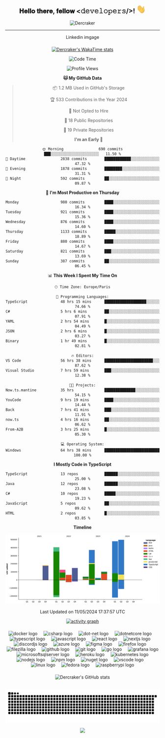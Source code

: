 <br clear="both">

<div align="center">
  <h2> 𝐇𝐞𝐥𝐥𝐨 𝐭𝐡𝐞𝐫𝐞, 𝐟𝐞𝐥𝐥𝐨𝐰 <𝚍𝚎𝚟𝚎𝚕𝚘𝚙𝚎𝚛𝚜/>! <img src="https://github.com/Dercraker/Dercraker/blob/master/gifs/Hi.gif" width="30"></h2>

![Dercraker](https://socialify.git.ci/Dercraker/Dercraker/image?description=1&descriptionEditable=I%27m%20a%20French%20Full%20Stack%20student&font=Source%20Code%20Pro&forks=1&issues=1&language=1&owner=1&pulls=1&stargazers=1&theme=Dark)

---

Linkedin imgage

</div>

###

<div align="center">

[![Dercraker's WakaTime stats](https://github-readme-stats-chi-one-21.vercel.app/api/wakatime?username=Dercraker&layout=compact)](https://github.com/dercraker/github-readme-stats)

<!--START_SECTION:waka-->

![Code Time](http://img.shields.io/badge/Code%20Time-1%2C158%20hrs%2048%20mins-blue)

![Profile Views](http://img.shields.io/badge/Profile%20Views-0-blue)

**🐱 My GitHub Data**

> 📦 1.2 MB Used in GitHub's Storage
>
> 🏆 533 Contributions in the Year 2024
>
> 🚫 Not Opted to Hire
>
> 📜 18 Public Repositories
>
> 🔑 19 Private Repositories
>
> **I'm an Early 🐤**

```text
🌞 Morning                690 commits         ███░░░░░░░░░░░░░░░░░░░░░░   11.50 %
🌆 Daytime                2838 commits        ████████████░░░░░░░░░░░░░   47.32 %
🌃 Evening                1878 commits        ████████░░░░░░░░░░░░░░░░░   31.31 %
🌙 Night                  592 commits         ██░░░░░░░░░░░░░░░░░░░░░░░   09.87 %
```

📅 **I'm Most Productive on Thursday**

```text
Monday                   980 commits         ████░░░░░░░░░░░░░░░░░░░░░   16.34 %
Tuesday                  921 commits         ████░░░░░░░░░░░░░░░░░░░░░   15.36 %
Wednesday                876 commits         ████░░░░░░░░░░░░░░░░░░░░░   14.60 %
Thursday                 1133 commits        █████░░░░░░░░░░░░░░░░░░░░   18.89 %
Friday                   880 commits         ████░░░░░░░░░░░░░░░░░░░░░   14.67 %
Saturday                 821 commits         ███░░░░░░░░░░░░░░░░░░░░░░   13.69 %
Sunday                   387 commits         ██░░░░░░░░░░░░░░░░░░░░░░░   06.45 %
```

📊 **This Week I Spent My Time On**

```text
🕑︎ Time Zone: Europe/Paris

💬 Programming Languages:
TypeScript               48 hrs 15 mins      ███████████████████░░░░░░   74.66 %
C#                       5 hrs 6 mins        ██░░░░░░░░░░░░░░░░░░░░░░░   07.91 %
YAML                     2 hrs 54 mins       █░░░░░░░░░░░░░░░░░░░░░░░░   04.49 %
JSON                     2 hrs 6 mins        █░░░░░░░░░░░░░░░░░░░░░░░░   03.27 %
Binary                   1 hr 49 mins        █░░░░░░░░░░░░░░░░░░░░░░░░   02.81 %

🔥 Editors:
VS Code                  56 hrs 38 mins      ██████████████████████░░░   87.62 %
Visual Studio            7 hrs 59 mins       ███░░░░░░░░░░░░░░░░░░░░░░   12.38 %

🐱‍💻 Projects:
Now.ts.mantine           35 hrs              ██████████████░░░░░░░░░░░   54.15 %
YouCode                  9 hrs 19 mins       ████░░░░░░░░░░░░░░░░░░░░░   14.44 %
Back                     7 hrs 41 mins       ███░░░░░░░░░░░░░░░░░░░░░░   11.91 %
now.ts                   4 hrs 16 mins       ██░░░░░░░░░░░░░░░░░░░░░░░   06.62 %
From-A2B                 3 hrs 25 mins       █░░░░░░░░░░░░░░░░░░░░░░░░   05.30 %

💻 Operating System:
Windows                  64 hrs 38 mins      █████████████████████████   100.00 %
```

**I Mostly Code in TypeScript**

```text
TypeScript               13 repos            ██████░░░░░░░░░░░░░░░░░░░   25.00 %
Java                     12 repos            ██████░░░░░░░░░░░░░░░░░░░   23.08 %
C#                       10 repos            █████░░░░░░░░░░░░░░░░░░░░   19.23 %
JavaScript               5 repos             ██░░░░░░░░░░░░░░░░░░░░░░░   09.62 %
HTML                     2 repos             █░░░░░░░░░░░░░░░░░░░░░░░░   03.85 %
```

**Timeline**

![Lines of Code chart](https://raw.githubusercontent.com/Dercraker/Dercraker/master/assets/bar_graph.png)

Last Updated on 11/05/2024 17:37:57 UTC

<!--END_SECTION:waka-->

[![activity graph](https://github-readme-activity-graph.vercel.app/graph?username=dercraker&theme=github-dark-dimmed&custom_title=Dercraker%20Activity%20Graph&hide_border=true)](https://github.com/ashutosh00710/github-readme-activity-graph)

###

<div align="center">
  <img src="https://cdn.jsdelivr.net/gh/devicons/devicon/icons/docker/docker-original.svg" height="30" alt="docker logo"  />
  <img width="12" />
  <img src="https://cdn.jsdelivr.net/gh/devicons/devicon/icons/csharp/csharp-original.svg" height="30" alt="csharp logo"  />
  <img width="12" />
  <img src="https://cdn.jsdelivr.net/gh/devicons/devicon/icons/dot-net/dot-net-original.svg" height="30" alt="dot-net logo"  />
  <img width="12" />
  <img src="https://cdn.jsdelivr.net/gh/devicons/devicon/icons/dotnetcore/dotnetcore-original.svg" height="30" alt="dotnetcore logo"  />
  <img width="12" />
  <img src="https://cdn.jsdelivr.net/gh/devicons/devicon/icons/typescript/typescript-original.svg" height="30" alt="typescript logo"  />
  <img width="12" />
  <img src="https://cdn.jsdelivr.net/gh/devicons/devicon/icons/javascript/javascript-original.svg" height="30" alt="javascript logo"  />
  <img width="12" />
  <img src="https://cdn.jsdelivr.net/gh/devicons/devicon/icons/react/react-original.svg" height="30" alt="react logo"  />
  <img width="12" />
  <img src="https://cdn.jsdelivr.net/gh/devicons/devicon/icons/nextjs/nextjs-original.svg" height="30" alt="nextjs logo"  />
  <img width="12" />
  <img src="https://cdn.jsdelivr.net/gh/devicons/devicon/icons/discordjs/discordjs-original.svg" height="30" alt="discordjs logo"  />
  <img width="12" />
  <img src="https://cdn.jsdelivr.net/gh/devicons/devicon/icons/azure/azure-original.svg" height="30" alt="azure logo"  />
  <img width="12" />
  <img src="https://cdn.jsdelivr.net/gh/devicons/devicon/icons/figma/figma-original.svg" height="30" alt="figma logo"  />
  <img width="12" />
  <img src="https://cdn.jsdelivr.net/gh/devicons/devicon/icons/firefox/firefox-original.svg" height="30" alt="firefox logo"  />
  <img width="12" />
  <img src="https://cdn.jsdelivr.net/gh/devicons/devicon/icons/filezilla/filezilla-plain.svg" height="30" alt="filezilla logo"  />
  <img width="12" />
  <img src="https://cdn.jsdelivr.net/gh/devicons/devicon/icons/github/github-original.svg" height="30" alt="github logo"  />
  <img width="12" />
  <img src="https://cdn.jsdelivr.net/gh/devicons/devicon/icons/git/git-original.svg" height="30" alt="git logo"  />
  <img width="12" />
  <img src="https://cdn.jsdelivr.net/gh/devicons/devicon/icons/go/go-original.svg" height="30" alt="go logo"  />
  <img width="12" />
  <img src="https://cdn.jsdelivr.net/gh/devicons/devicon/icons/grafana/grafana-original.svg" height="30" alt="grafana logo"  />
  <img width="12" />
  <img src="https://cdn.jsdelivr.net/gh/devicons/devicon/icons/microsoftsqlserver/microsoftsqlserver-plain.svg" height="30" alt="microsoftsqlserver logo"  />
  <img width="12" />
  <img src="https://cdn.jsdelivr.net/gh/devicons/devicon/icons/heroku/heroku-original.svg" height="30" alt="heroku logo"  />
  <img width="12" />
  <img src="https://cdn.jsdelivr.net/gh/devicons/devicon/icons/kubernetes/kubernetes-plain.svg" height="30" alt="kubernetes logo"  />
  <img width="12" />
  <img src="https://cdn.jsdelivr.net/gh/devicons/devicon/icons/nodejs/nodejs-original.svg" height="30" alt="nodejs logo"  />
  <img width="12" />
  <img src="https://cdn.jsdelivr.net/gh/devicons/devicon/icons/npm/npm-original-wordmark.svg" height="30" alt="npm logo"  />
  <img width="12" />
  <img src="https://cdn.jsdelivr.net/gh/devicons/devicon/icons/nuget/nuget-original.svg" height="30" alt="nuget logo"  />
  <img width="12" />
  <img src="https://cdn.jsdelivr.net/gh/devicons/devicon/icons/vscode/vscode-original.svg" height="30" alt="vscode logo"  />
  <img width="12" />
  <img src="https://cdn.jsdelivr.net/gh/devicons/devicon/icons/linux/linux-original.svg" height="30" alt="linux logo"  />
  <img width="12" />
  <img src="https://cdn.jsdelivr.net/gh/devicons/devicon/icons/fedora/fedora-original.svg" height="30" alt="fedora logo"  />
  <img width="12" />
  <img src="https://cdn.jsdelivr.net/gh/devicons/devicon/icons/raspberrypi/raspberrypi-original.svg" height="30" alt="raspberrypi logo"  />
</div>

###

<div align="center">

![Dercraker's GitHub stats](https://github-readme-stats.vercel.app/api?username=dercraker&show=prs_merged,prs_merged_percentage&hide=issues&show_icons=true&theme=tokyonight)

</div>

<br clear="both">

<img src="https://raw.githubusercontent.com/Dercraker/Dercraker/output/snake.svg" alt="Snake animation" />

<p align="center">
  <img src="https://capsule-render.vercel.app/api?type=waving&color=gradient&height=60&section=footer"/>
</p>

<!-- [![Actions Status](https://github.com/dercraker/dercraker/workflows/wakatime-stats/badge.svg)](https://github.com/dercraker/dercraker/actions) [![Actions Status](https://github.com/dercraker/dercraker/workflows/update-gh-activity/badge.svg)](https://github.com/dercraker/dercraker/actions) ![](https://visitor-badge.glitch.me/badge?page_id=dercraker.dercraker) -->

<!-- <p align="center">
  <img src="https://spotify-github-profile.vercel.app/api/view?uid=11147618695&cover_image=true&theme=novatorem&show_offline=true&background_color=121212&interchange=false&bar_color=53b14f&bar_color_cover=false">
</p> -->

<!-- <p align="center">
  <img src="https://spotify-recently-played-readme.vercel.app/api?user=11147618695&count=5">
</p> -->
